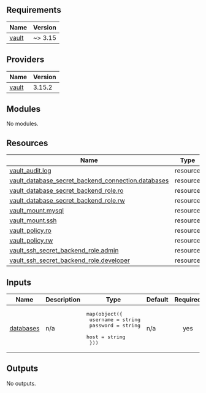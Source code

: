<!-- BEGIN_TF_DOCS -->
## Requirements

| Name | Version |
|------|---------|
| <a name="requirement_vault"></a> [vault](#requirement\_vault) | ~> 3.15 |

## Providers

| Name | Version |
|------|---------|
| <a name="provider_vault"></a> [vault](#provider\_vault) | 3.15.2 |

## Modules

No modules.

## Resources

| Name | Type |
|------|------|
| [vault_audit.log](https://registry.terraform.io/providers/hashicorp/vault/latest/docs/resources/audit) | resource |
| [vault_database_secret_backend_connection.databases](https://registry.terraform.io/providers/hashicorp/vault/latest/docs/resources/database_secret_backend_connection) | resource |
| [vault_database_secret_backend_role.ro](https://registry.terraform.io/providers/hashicorp/vault/latest/docs/resources/database_secret_backend_role) | resource |
| [vault_database_secret_backend_role.rw](https://registry.terraform.io/providers/hashicorp/vault/latest/docs/resources/database_secret_backend_role) | resource |
| [vault_mount.mysql](https://registry.terraform.io/providers/hashicorp/vault/latest/docs/resources/mount) | resource |
| [vault_mount.ssh](https://registry.terraform.io/providers/hashicorp/vault/latest/docs/resources/mount) | resource |
| [vault_policy.ro](https://registry.terraform.io/providers/hashicorp/vault/latest/docs/resources/policy) | resource |
| [vault_policy.rw](https://registry.terraform.io/providers/hashicorp/vault/latest/docs/resources/policy) | resource |
| [vault_ssh_secret_backend_role.admin](https://registry.terraform.io/providers/hashicorp/vault/latest/docs/resources/ssh_secret_backend_role) | resource |
| [vault_ssh_secret_backend_role.developer](https://registry.terraform.io/providers/hashicorp/vault/latest/docs/resources/ssh_secret_backend_role) | resource |

## Inputs

| Name | Description | Type | Default | Required |
|------|-------------|------|---------|:--------:|
| <a name="input_databases"></a> [databases](#input\_databases) | n/a | <pre>map(object({<br>    username = string<br>    password = string<br>    host     = string<br>  }))</pre> | n/a | yes |

## Outputs

No outputs.
<!-- END_TF_DOCS -->